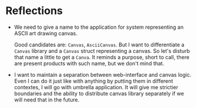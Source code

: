 # Reflections

- We need to give a name to the application for system representing an ASCII art
  drawing canvas.
  
  Good candidates are: `Canvas`, `AsciiCanvas`. But I want to differentiate a `Canvas`
  library and a `Canvas` struct representing a canvas. So let's disturb that name
  a little to get a `Canva`. It reminds a purpose, short to call, 
  there are present products with such name, but we don't mind that.

- I want to maintain a separation between web-interface and canvas logic. 
  Even I can do it just like with anything by putting them in different
  contextes, I will go with umbrella application. It will give me strictier 
  boundaries and the ability to distribute canvas library separately if we will
  need that in the future.
